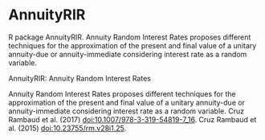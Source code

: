 # AnnuityRIR
R package AnnuityRIR. Annuity Random Interest Rates proposes different techniques for the approximation of the present and final value of a unitary annuity-due or annuity-immediate considering interest rate as a random variable. 


AnnuityRIR: Annuity Random Interest Rates

Annuity Random Interest Rates proposes different techniques for the approximation of the present and final value of a unitary annuity-due or annuity-immediate considering interest rate as a random variable. Cruz Rambaud et al. (2017) <doi:10.1007/978-3-319-54819-7_16>. Cruz Rambaud et al. (2015) <doi:10.23755/rm.v28i1.25>.
